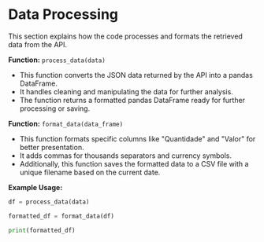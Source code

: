 # Data Processing

This section explains how the code processes and formats the retrieved data from the API.

**Function:** `process_data(data)`

* This function converts the JSON data returned by the API into a pandas DataFrame.
* It handles cleaning and manipulating the data for further analysis.
* The function returns a formatted pandas DataFrame ready for further processing or saving.

**Function:** `format_data(data_frame)`

* This function formats specific columns like "Quantidade" and "Valor" for better presentation.
* It adds commas for thousands separators and currency symbols.
* Additionally, this function saves the formatted data to a CSV file with a unique filename based on the current date.

**Example Usage:**

```python
df = process_data(data)

formatted_df = format_data(df)

print(formatted_df)